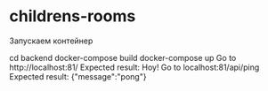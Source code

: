 # childrens-rooms

Запускаем контейнер

cd backend
docker-compose build
docker-compose up
Go to http://localhost:81/
Expected result: Hoy!
Go to localhost:81/api/ping 
Expected result: {"message":"pong"}


